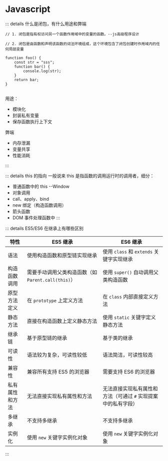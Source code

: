 # Javascript

::: details 什么是闭包，有什么用途和弊端

```
// 1. 闭包是指有权访问另一个函数作用域中的变量的函数。--js高级程序设计

// 2. 闭包是由函数和声明该函数的词法环境组成，这个环境包含了闭包创建时作用域内的任何局部变量

function foo() {
    const str = "sss";
    function bar() {
        console.log(str);
    }
    return bar;
}


```

用途：

-   模块化
-   封装私有变量
-   保存函数执行上下文

弊端

-   内存泄漏
-   变量共享
-   性能消耗

:::

::: details this 的指向
一般说来 this 是指函数的调用运行时的调用者，细分：

-   普通函数中的 this --Window
-   对象调用
-   call、apply、bind
-   new 绑定（构造函数调用）
-   箭头函数
-   DOM 事件处理函数中
:::



::: details ES5/ES6 在继承上有哪些区别

| 特性           | ES5 继承                                           | ES6 继承                                                      |
| -------------- | -------------------------------------------------- | ------------------------------------------------------------- |
| 语法           | 使用构造函数和原型链实现继承                       | 使用 `class` 和 `extends` 关键字实现继承                      |
| 构造函数调用   | 需要手动调用父类构造函数（如 `Parent.call(this)`） | 使用 `super()` 自动调用父类构造函数                           |
| 原型方法定义   | 在 `prototype` 上定义方法                          | 在 `class` 内部直接定义方法                                   |
| 静态方法       | 直接在构造函数上定义静态方法                       | 使用 `static` 关键字定义静态方法                              |
| 继承链         | 基于原型链的继承                                   | 基于类的继承                                                  |
| 可读性         | 语法较为复杂，可读性较低                           | 语法简洁，可读性较高                                          |
| 兼容性         | 兼容所有支持 ES5 的浏览器                          | 需要支持 ES6 的浏览器                                         |
| 私有属性和方法 | 无法直接实现私有属性和方法                         | 无法直接实现私有属性和方法（可通过 `#` 实现提案中的私有字段） |
| 多继承         | 不支持多继承                                       | 不支持多继承                                                  |
| 实例化         | 使用 `new` 关键字实例化对象                        | 使用 `new` 关键字实例化对象                                   |

:::
